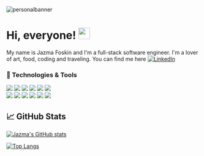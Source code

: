 

![personalbanner](https://user-images.githubusercontent.com/82051355/162058647-ee5995a4-0c00-41ce-8661-0b4a303e6acc.png)
# Hi, everyone! <img src="https://raw.githubusercontent.com/MartinHeinz/MartinHeinz/master/wave.gif" width="30px">
 My name is Jazma Foskin and I'm a full-stack software engineer. I'm a lover of art, food, coding and traveling. You can find me here [![LinkedIn](https://i.stack.imgur.com/gVE0j.png)](https://www.linkedin.com/in/jfoskin)

 
 
 ### :wrench: Technologies & Tools

![](https://img.shields.io/badge/OS-Linux-informational?style=plastic&logo=linux&logoColor=white&color=64dfdf)
![](https://img.shields.io/badge/Shell-Zsh-informational?style=plastic&logo=windowsterminal&logoColor=white&color=64dfdf)
![](https://img.shields.io/badge/Editor-VSCode-informational?style=plastic&logo=visualstudiocode&logoColor=white&color=64dfdf)
![](https://img.shields.io/badge/Code-JavaScript-informational?style=plastic&logo=javascript&logoColor=white&color=64dfdf)
![](https://img.shields.io/badge/Code-React%20Native-informational?style=plastic&logo=react&logoColor=white&color=64dfdf)
![](https://img.shields.io/badge/Tools-Firebase%20Firestore-informational?style=plastic&logo=firebase&logoColor=white&color=64dfdf)<br>
![](https://img.shields.io/badge/Tools-Expo-informational?style=plastic&logo=expo&logoColor=white&color=64dfdf)
![](https://img.shields.io/badge/Tools-Eventbrite%20API-informational?style=plastic&logo=eventbrite&logoColor=white&color=64dfdf)
![](https://img.shields.io/badge/Tools-SeatGeek%20API-informational?style=plastic&logo=&logoColor=white&color=64dfdf)
![](https://img.shields.io/badge/Tools-Figma-informational?style=plastic&logo=figma&logoColor=white&color=64dfdf)
![](https://img.shields.io/badge/Code-React-informational?style=plastic&logo=react&logoColor=white&color=64dfdf)
![](https://img.shields.io/badge/Tools-Firebase%20Authentication-informational?style=plastic&logo=firebase&logoColor=white&color=64dfdf)

##  :chart_with_upwards_trend: GitHub Stats

[![Jazma's GitHub stats](https://github-readme-stats.vercel.app/api?username=jfoskin&count_private=true&show_icons=true&theme=react)](https://github.com/jfoskin/github-readme-stats)

[![Top Langs](https://github-readme-stats.vercel.app/api/top-langs/?username=jfoskin&layout=compact&theme=react)](https://github.com/jfoskin/github-readme-stats)


